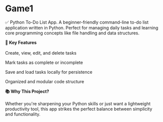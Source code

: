 # Game1
✅ Python To-Do List App.
A beginner-friendly command-line to-do list application written in Python. Perfect for managing daily tasks and learning core programming concepts like file handling and data structures.

<b>🔧 Key Features </b>
<br><br>
Create, view, edit, and delete tasks

Mark tasks as complete or incomplete

Save and load tasks locally for persistence

Organized and modular code structure


<b>📚 Why This Project?</b>
<br><br>
Whether you're sharpening your Python skills or just want a lightweight productivity tool, this app strikes the perfect balance between simplicity and functionality.
